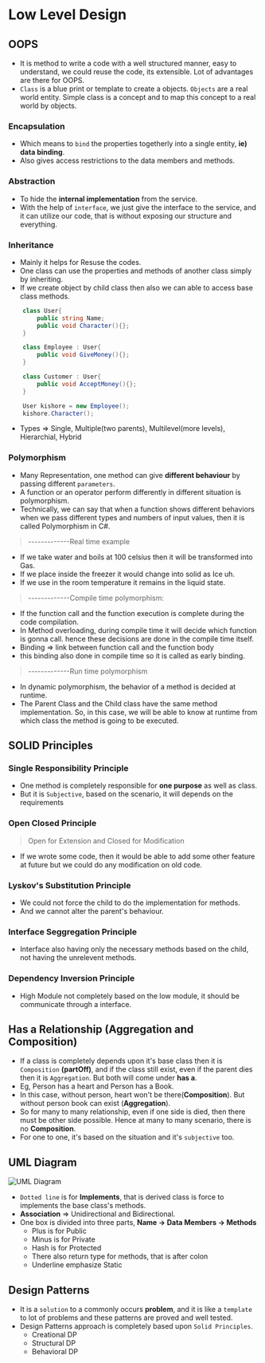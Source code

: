# Low Level Design

## OOPS
* It is method to write a code with a well structured manner, easy to understand, we could reuse the code, its extensible. Lot of advantages are there for OOPS.
* `Class` is a blue print or template to create a objects. `Objects` are a real world entity. Simple class is a concept and to map this concept to a real world by objects.

### Encapsulation
* Which means to `bind` the properties togetherly into a single entity, **ie) data binding**. 
* Also gives access restrictions to the data members and methods.

### Abstraction
* To hide the **internal implementation** from the service.
* With the help of `interface`, we just give the interface to the service, and it can utilize our code, that is without exposing our structure and everything.

### Inheritance
* Mainly it helps for Resuse the codes.
* One class can use the properties and methods of another class simply by inheriting.
* If we create object by child class then also we can able to access base class methods.
```C#
    class User{
        public string Name;
        public void Character(){};
    }  

    class Employee : User{
        public void GiveMoney(){};
    }

    class Customer : User{
        public void AcceptMoney(){};
    }

    User kishore = new Employee();
    kishore.Character();
```
* Types => Single, Multiple(two parents), Multilevel(more levels), Hierarchial, Hybrid

### Polymorphism
* Many Representation, one method can give **different behaviour** by passing different `parameters`.
* A function or an operator perform differently in different situation is polymorphism.
* Technically, we can say that when a function shows different behaviors when we pass different types and numbers of input values, then it is called Polymorphism in C#.
> -------------Real time example
- If we take water and boils at 100 celsius then it will be transformed into Gas.
- If we place inside the freezer it would change into solid as Ice uh.
- If we use in the room temperature it remains in the liquid state.
> -------------Compile time polymorphism:
* If the function call and the function execution is complete during the code compilation.
* In Method overloading, during compile time it will decide which function is gonna call. hence these decisions are done in the compile time itself.
* Binding => link between function call and the function body
* this binding also done in compile time so it is called as early binding.
> -------------Run time polymorphism
* In dynamic polymorphism, the behavior of a method is decided at runtime.
* The Parent Class and the Child class have the same method implementation. So, in this case, we will be able to know at runtime from which class the method is going to be executed.

## SOLID Principles

### Single Responsibility Principle
* One method is completely responsible for **one purpose** as well as class.
* But it is `Subjective`, based on the scenario, it will depends on the requirements

### Open Closed Principle
> Open for Extension and Closed for Modification
* If we wrote some code, then it would be able to add some other feature at future but we could do any modification on old code.

### Lyskov's Substitution Principle
* We could not force the child to do the implementation for methods.
* And we cannot alter the parent's behaviour.

### Interface Seggregation Principle
* Interface also having only the necessary methods based on the child, not having the unrelevent methods.

### Dependency Inversion Principle
* High Module not completely based on the low module, it should be communicate through a interface.

## Has a Relationship (Aggregation and Composition)
* If a class is completely depends upon it's base class then it is `Composition` **(partOff)**, and if the class still exist, even if the parent dies then it is `Aggregation`. But both will come under **has a**.
* Eg, Person has a heart and Person has a Book.
* In this case, without person, heart won't be there(**Composition**). But without person book can exist (**Aggregation**).
* So for many to many relationship, even if one side is died, then there must be other side possible. Hence at many to many scenario, there is no **Composition**.
* For one to one, it's based on the situation and it's `subjective` too.

## UML Diagram
![UML Diagram](https://github.com/rkishore1207/LLD-HLD/assets/146698138/49309642-d612-462f-a0e8-6e940ae61911)
* `Dotted line` is for **Implements**, that is derived class is force to implements the base class's methods.
* **Association** => Unidirectional and Bidirectional.
* One box is divided into three parts, **Name -> Data Members -> Methods**
    - Plus is for Public
    - Minus is for Private
    - Hash is for Protected
    - There also return type for methods, that is after colon
    - Underline emphasize Static
## Design Patterns
* It is a `solution` to a commonly occurs **problem**, and it is like a `template` to lot of problems and these patterns are proved and well tested.
* Design Patterns approach is completely based upon `Solid Principles`.
    - Creational DP
    - Structural DP
    - Behavioral DP